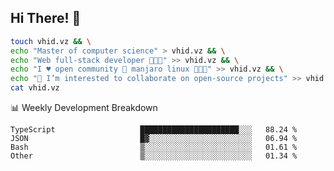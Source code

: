 ## Hi There! 👋

```sh
touch vhid.vz && \
echo "Master of computer science" > vhid.vz && \
echo "Web full-stack developer 🙈🙉🙊" >> vhid.vz && \
echo "I ♥️ open community 🎯 manjaro linux 🎉🐍🥳" >> vhid.vz && \
echo "👯 I’m interested to collaborate on open-source projects" >> vhid.vz && \
cat vhid.vz
```
:bar_chart: Weekly Development Breakdown

<!--START_SECTION:waka-->

```text
TypeScript                   ██████████████████████░░░   88.24 %
JSON                         █▓░░░░░░░░░░░░░░░░░░░░░░░   06.94 %
Bash                         ▒░░░░░░░░░░░░░░░░░░░░░░░░   01.61 %
Other                        ▒░░░░░░░░░░░░░░░░░░░░░░░░   01.34 %
```

<!--END_SECTION:waka-->
